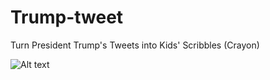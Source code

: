 # Trump-tweet
Turn President Trump's Tweets into  Kids' Scribbles (Crayon)

![Alt text](https://i.imgflip.com/1zazjj.jpg "Screen  Shot 2")
